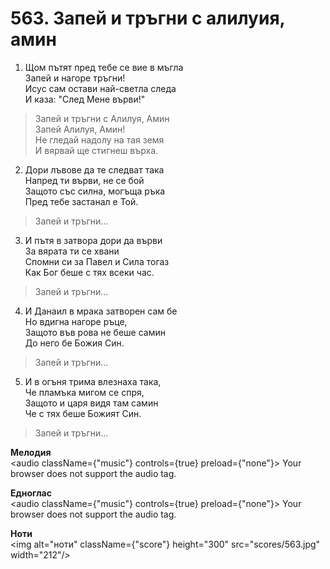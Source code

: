 # 563. Запей и тръгни с алилуия, амин

1. Щом пътят пред тебе се вие в мъгла  
Запей и нагоре тръгни!  
Исус сам остави най-светла следа  
И каза: "След Мене върви!"  

> Запей и тръгни с Алилуя, Амин  
> Запей Алилуя, Амин!  
> Не гледай надолу на тая земя  
> И вярвай ще стигнеш върха.  

2. Дори лъвове да те следват така  
Напред ти върви, не се бой  
Защото със силна, могъща ръка  
Пред тебе застанал е Той.  

> Запей и тръгни...  

3. И пътя в затвора дори да върви  
За вярата ти се хвани  
Спомни си за Павел и Сила тогаз  
Как Бог беше с тях всеки час.  

> Запей и тръгни...  

4. И Данаил в мрака затворен сам бе  
Но вдигна нагоре ръце,  
Защото във рова не беше самин  
До него бе Божия Син.  

> Запей и тръгни...  

5. И в огъня трима влезнаха така,  
Че пламъка мигом се спря,  
Защото и царя видя там самин  
Че с тях беше Божият Син.  

> Запей и тръгни...

**Мелодия**  
<audio className={"music"} controls={true} preload={"none"}>
    <source src="mp3/563.mp3" type="audio/mpeg"/>
    Your browser does not support the audio tag.
</audio>

**Едноглас**  
<audio className={"music"} controls={true} preload={"none"}>
    <source src="transp/563.mp3" type="audio/mpeg"/>
    Your browser does not support the audio tag.
</audio>

**Ноти**  
<img alt="ноти" className={"score"} height="300" src="scores/563.jpg" width="212"/>
